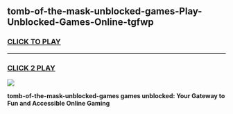 
## tomb-of-the-mask-unblocked-games-Play-Unblocked-Games-Online-tgfwp
<h3>
<a href="https://premium76.site?title=tomb-of-the-mask-unblocked-games&ref=24A">CLICK TO PLAY</a></h3>
<hr>

<h3>
<a href="https://premium76.site?title=tomb-of-the-mask-unblocked-games&ref=24A">CLICK 2 PLAY</a>
  
</h3>

<a href="https://premium76.site?title=tomb-of-the-mask-unblocked-games&ref=24A"><img src="https://clearcache.store/games.png"></a>


**tomb-of-the-mask-unblocked-games games unblocked: Your Gateway to Fun and Accessible Online Gaming**
